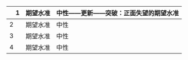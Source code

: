|　1 | 期望水准 | 中性——更新——突破：正面失望的期望水准 |
| -- | -- | -- |
| 2 | 期望水准 | 中性 |
| 3 | 期望水准 | 中性 |
| 4 | 期望水准 | 中性 |
